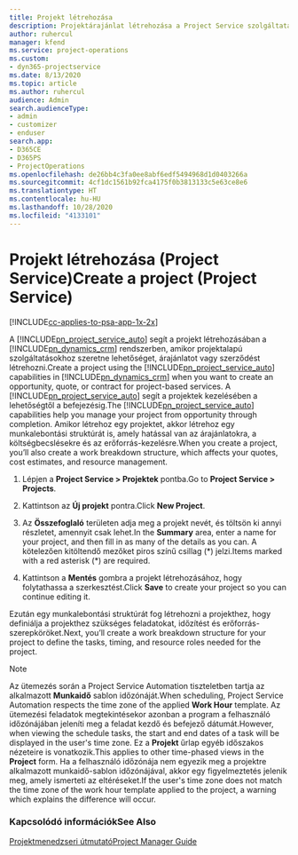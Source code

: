 ```yaml
---
title: Projekt létrehozása
description: Projektárajánlat létrehozása a Project Service szolgáltatásban
author: ruhercul
manager: kfend
ms.service: project-operations
ms.custom:
- dyn365-projectservice
ms.date: 8/13/2020
ms.topic: article
ms.author: ruhercul
audience: Admin
search.audienceType:
- admin
- customizer
- enduser
search.app:
- D365CE
- D365PS
- ProjectOperations
ms.openlocfilehash: de26bb4c3fa0ee8abf6edf5494968d1d0403266a
ms.sourcegitcommit: 4cf1dc1561b92fca4175f0b3813133c5e63ce8e6
ms.translationtype: HT
ms.contentlocale: hu-HU
ms.lasthandoff: 10/28/2020
ms.locfileid: "4133101"
---
```

# <a name="create-a-project-project-service"></a><span data-ttu-id="be9d0-103">Projekt létrehozása (Project Service)</span><span class="sxs-lookup"><span data-stu-id="be9d0-103">Create a project (Project Service)</span></span>

[!INCLUDE[cc-applies-to-psa-app-1x-2x](../includes/cc-applies-to-psa-app-1x-2x.md)]

<span data-ttu-id="be9d0-104">A [!INCLUDE[pn_project_service_auto](../includes/pn-project-service-auto.md)] segít a projekt létrehozásában a [!INCLUDE[pn_dynamics_crm](../includes/pn-dynamics-crm.md)] rendszerben, amikor projektalapú szolgáltatásokhoz szeretne lehetőséget, árajánlatot vagy szerződést létrehozni.</span><span class="sxs-lookup"><span data-stu-id="be9d0-104">Create a project using the [!INCLUDE[pn_project_service_auto](../includes/pn-project-service-auto.md)] capabilities in [!INCLUDE[pn_dynamics_crm](../includes/pn-dynamics-crm.md)] when you want to create an opportunity, quote, or contract for project-based services.</span></span> <span data-ttu-id="be9d0-105">A [!INCLUDE[pn_project_service_auto](../includes/pn-project-service-auto.md)] segít a projektek kezelésében a lehetőségtől a befejezésig.</span><span class="sxs-lookup"><span data-stu-id="be9d0-105">The [!INCLUDE[pn_project_service_auto](../includes/pn-project-service-auto.md)] capabilities help you manage your project from opportunity through completion.</span></span> <span data-ttu-id="be9d0-106">Amikor létrehoz egy projektet, akkor létrehoz egy munkalebontási struktúrát is, amely hatással van az árajánlatokra, a költségbecslésekre és az erőforrás-kezelésre.</span><span class="sxs-lookup"><span data-stu-id="be9d0-106">When you create a project, you’ll also create a work breakdown structure, which affects your quotes, cost estimates, and resource management.</span></span>  
  
1.  <span data-ttu-id="be9d0-107">Lépjen a **Project Service > Projektek** pontba.</span><span class="sxs-lookup"><span data-stu-id="be9d0-107">Go to **Project Service > Projects**.</span></span>  
  
2.  <span data-ttu-id="be9d0-108">Kattintson az **Új projekt** pontra.</span><span class="sxs-lookup"><span data-stu-id="be9d0-108">Click **New Project**.</span></span>  
  
3.  <span data-ttu-id="be9d0-109">Az **Összefoglaló** területen adja meg a projekt nevét, és töltsön ki annyi részletet, amennyit csak lehet.</span><span class="sxs-lookup"><span data-stu-id="be9d0-109">In the **Summary** area, enter a name for your project, and then fill in as many of the details as you can.</span></span> <span data-ttu-id="be9d0-110">A kötelezően kitöltendő mezőket piros színű csillag (\*) jelzi.</span><span class="sxs-lookup"><span data-stu-id="be9d0-110">Items marked with a red asterisk (\*) are required.</span></span>  
  
4.  <span data-ttu-id="be9d0-111">Kattintson a **Mentés** gombra a projekt létrehozásához, hogy folytathassa a szerkesztést.</span><span class="sxs-lookup"><span data-stu-id="be9d0-111">Click **Save** to create your project so you can continue editing it.</span></span>  
  
<span data-ttu-id="be9d0-112">Ezután egy munkalebontási struktúrát fog létrehozni a projekthez, hogy definiálja a projekthez szükséges feladatokat, időzítést és erőforrás-szerepköröket.</span><span class="sxs-lookup"><span data-stu-id="be9d0-112">Next, you’ll create a work breakdown structure for your project to define the tasks, timing, and resource roles needed for the project.</span></span>  

> [!NOTE]
> <span data-ttu-id="be9d0-113">Az ütemezés során a Project Service Automation tiszteletben tartja az alkalmazott **Munkaidő** sablon időzónáját.</span><span class="sxs-lookup"><span data-stu-id="be9d0-113">When scheduling, Project Service Automation respects the time zone of the applied **Work Hour** template.</span></span> <span data-ttu-id="be9d0-114">Az ütemezési feladatok megtekintésekor azonban a program a felhasználó időzónájában jeleníti meg a feladat kezdő és befejező dátumát.</span><span class="sxs-lookup"><span data-stu-id="be9d0-114">However, when viewing the schedule tasks, the start and end dates of a task will be displayed in the user's time zone.</span></span> <span data-ttu-id="be9d0-115">Ez a **Projekt** űrlap egyéb időszakos nézeteire is vonatkozik.</span><span class="sxs-lookup"><span data-stu-id="be9d0-115">This applies to other time-phased views in the **Project** form.</span></span> <span data-ttu-id="be9d0-116">Ha a felhasználó időzónája nem egyezik meg a projektre alkalmazott munkaidő-sablon időzónájával, akkor egy figyelmeztetés jelenik meg, amely ismerteti az eltéréseket.</span><span class="sxs-lookup"><span data-stu-id="be9d0-116">If the user's time zone does not match the time zone of the work hour template applied to the project, a warning which explains the difference will occur.</span></span> 
  
### <a name="see-also"></a><span data-ttu-id="be9d0-117">Kapcsolódó információk</span><span class="sxs-lookup"><span data-stu-id="be9d0-117">See Also</span></span>  
 [<span data-ttu-id="be9d0-118">Projektmenedzseri útmutató</span><span class="sxs-lookup"><span data-stu-id="be9d0-118">Project Manager Guide</span></span>](../psa/project-manager-guide.md)
